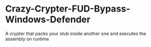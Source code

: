 # Crazy-Crypter-FUD-Bypass-Windows-Defender
A crypter that packs your stub inside another one and executes the assembly on runtime
